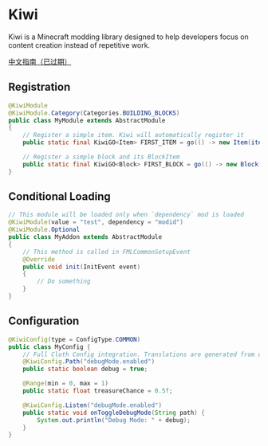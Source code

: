 # Kiwi

Kiwi is a Minecraft modding library designed to help developers focus on content creation instead of repetitive work.

[中文指南（已过期）](https://moddingwithkiwi.readthedocs.io/zh_CN/1.18.2/)

## Registration

``` java
@KiwiModule
@KiwiModule.Category(Categories.BUILDING_BLOCKS)
public class MyModule extends AbstractModule
{
    // Register a simple item. Kiwi will automatically register it
    public static final KiwiGO<Item> FIRST_ITEM = go(() -> new Item(itemProp().rarity(Rarity.EPIC)));

    // Register a simple block and its BlockItem
    public static final KiwiGO<Block> FIRST_BLOCK = go(() -> new Block(blockProp()));
}
```

## Conditional Loading

``` java
// This module will be loaded only when `dependency` mod is loaded
@KiwiModule(value = "test", dependency = "modid")
@KiwiModule.Optional
public class MyAddon extends AbstractModule
{
    // This method is called in FMLCommonSetupEvent
    @Override
    public void init(InitEvent event)
    {
        // Do something
    }
}
```

## Configuration

```java
@KiwiConfig(type = ConfigType.COMMON)
public class MyConfig {
    // Full Cloth Config integration. Translations are generated from data-gen
    @KiwiConfig.Path("debugMode.enabled")
    public static boolean debug = true;

    @Range(min = 0, max = 1)
    public static float treasureChance = 0.5f;

    @KiwiConfig.Listen("debugMode.enabled")
    public static void onToggleDebugMode(String path) {
        System.out.println("Debug Mode: " + debug);
    }
}
```


